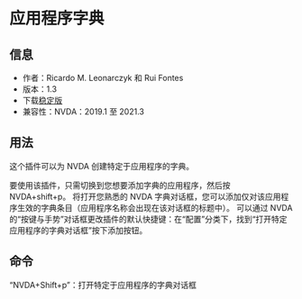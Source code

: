 # 应用程序字典

## 信息
* 作者：Ricardo M. Leonarczyk 和 Rui Fontes
* 版本：1.3
* 下载[稳定版][1]
* 兼容性：NVDA：2019.1 至 2021.3


## 用法

这个插件可以为 NVDA 创建特定于应用程序的字典。

要使用该插件，只需切换到您想要添加字典的应用程序，然后按 NVDA+shift+p。
将打开您熟悉的 NVDA 字典对话框，您可以添加仅对该应用程序生效的字典条目（应用程序名称会出现在该对话框的标题中）。
可以通过 NVDA 的“按键与手势”对话框更改插件的默认快捷键：在“配置”分类下，找到“打开特定应用程序的字典对话框”按下添加按钮。

## 命令

“NVDA+Shift+p”：打开特定于应用程序的字典对话框

[1]: https://github.com/ruifontes/applicationDictionary-/releases/download/1.3/applicationDictionary-1.3.nvda-addon